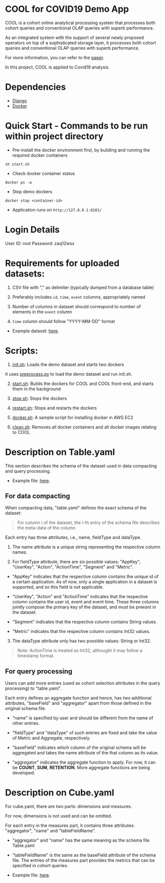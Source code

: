 
# COOL for COVID19 Demo App
COOL is a cohort online analytical processing system that processes both cohort queries and conventional OLAP queries with superb performance.  

As an integrated system with the support of several newly proposed operators on top of a sophisticated storage layer, it processes both cohort queries and conventional OLAP queries with superb performance.  

For more information, you can refer to the [paper](https://www.comp.nus.edu.sg/~ooibc/icde20cool.pdf).

In this project, COOL is applied to Covid19 analysis.

# Dependencies
- [Django](https://www.djangoproject.com/)
- [Docker](https://www.docker.com/)

# Quick Start - Commands to be run within project directory
* Pre-install the docker environment first, by building and running the required docker containers
```
sh start.sh
```
* Check docker container status
```
docker ps -a
```
* Stop demo dockers
```
docker stop <container-id>
```
* Application runs on `http://127.0.0.1:8201/`
 

# Login Details

User ID: root
Password: zaq12wsx

# Requirements for uploaded datasets:

1. CSV file with "," as delimiter (typically dumped from a database table)

2. Preferably includes `id`, `time`, `event` columns, appropriately named

3. Number of columns in dataset should correspond to number of elements in the `event` column  

4.  `time` column should follow "YYYY-MM-DD" format

* Example dataset: [here](example-data/example.csv).  

# Scripts:

1.  [init.sh](init.sh): Loads the demo dataset and starts two dockers

It uses [preprocess.py](utils/preprocess.py) to load the demo dataset and run init.sh.

2.  [start.sh](start.sh): Builds the dockers for COOL and COOL front-end, and starts them in the background

3.  [stop.sh](stop.sh): Stops the dockers

4.  [restart.sh](restart.sh): Stops and restarts the dockers

5.  [docker.sh](docker.sh): A sample script for installing docker in AWS EC2
  
6.  [clean.sh](clean.sh): Removes all docker containers and all docker images relating to COOL

# Description on Table.yaml

This section describes the schema of the dataset used in data compacting and query processing.

* Example file: [here](/example-data/example-table.yaml).

## For data compacting

When compacting data, "table.yaml" defines the exact schema of the dataset:

> For column i of the dataset, the i-th entry of the schema file describes the meta-data of the column

Each entry has three attributes, i.e., name, fieldType and dataType.

1. The name attribute is a unique string representing the respective column names.

2. For fieldType attribute, there are six possible values: "AppKey", "UserKey", "Action", "ActionTime", "Segment" and "Metric".

* "AppKey" indicates that the respective column contains the unique id of a certain application. As of now, only a single application in a dataset is supported, and so this field is not applicable.

* "UserKey", "Action" and "ActionTime" indicates that the respective column contains the user id, event and event time. These three columns jointly compose the primary key of the dataset, and must be preesnt in the dataset.

* "Segment" indicates that the respective column contains String values.

* "Metric" indicates that the respective column contains Int32 values.

3. The dataType attribute only has two possible values: String or Int32.

>Note: ActionTime is treated as Int32, althought it may follow a timestamp format.  

## For query processing

Users can add more entries (used as cohort selection attributes in the query processing) to "table.yaml".

Each entry defines an aggregate function and hence, has two additional attributes, "baseField" and "aggregator" apart from those defined in the original schema file.  

* "name" is specified by user and should be different from the name of other entries.

* "fieldType" and "dataType" of such entries are fixed and take the value of Metric and Aggregate, respectively.

* "baseField" indicates which column of the original schema will be aggregated and takes the name attribute of the that column as its value.

* "aggregator" indicates the aggregate function to apply. For now, it can be **COUNT**, **SUM**, **RETENTION**. More aggregate functions are being developed.
  

# Description on Cube.yaml

For cube.yaml, there are two parts: dimensions and measures.

For now, dimensions is not used and can be omitted.

For each entry in the measures part, it contains three attributes: "aggregator", "name" and "tableFieldName".

* "aggregator" and "name" has the same meaning as the schema file Table.yaml

* "tableFieldName" is the same as the baseField attribute of the schema file. The entries of the measures part provides the metrics that can be specified in cohort queries.  

* Example file: [here](/example-data/example-cube.yaml).
